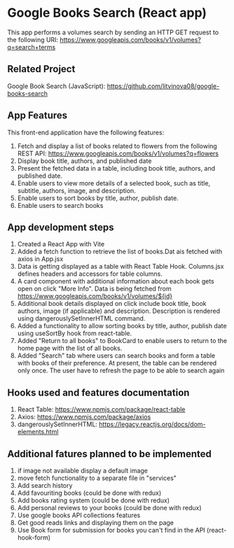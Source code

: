 # Google Books Search (React app)

This app performs a volumes search by sending an HTTP GET request to the following URI:
https://www.googleapis.com/books/v1/volumes?q=search+terms

## Related Project
Google Book Search (JavaScript): https://github.com/litvinova08/google-books-search 

## App Features
This front-end application have the following features:
1. Fetch and display a list of books related to flowers from the following REST API: https://www.googleapis.com/books/v1/volumes?q=flowers
2. Display book title, authors, and published date 
3. Present the fetched data in a table, including book title, authors, and published date.
4. Enable users to view more details of a selected book, such as title, subtitle, authors, image, and description.
5. Enable users to sort books by title, author, publish date. 
6. Enable users to search books

## App development steps
1. Created a React App with Vite 
2. Added a fetch function to retrieve the list of books.Dat ais fetched with axios in App.jsx
3. Data is getting displayed as a table with React Table Hook. Columns.jsx defines headers and accessors for table columns. 
4. A card component with additional information about each book gets open on click "More Info". Data is being fetched from https://www.googleapis.com/books/v1/volumes/${id}
5. Additional book details displayed on click include book title, book authors, image (if applicable) and description. Description is rendered using dangerouslySetInnerHTML command.
6. Added a functionality to allow sorting books by title, author, publish date using useSortBy hook from react-table. 
7. Added  "Return to all books" to BookCard to enable users to return to the home page with the list of all books.
8. Added "Search" tab where users can search books and form a table with books of their preference. At present, the table can be rendered only once. The user have to refresh the page to be able to search again

## Hooks used and features documentation
1. React Table: https://www.npmjs.com/package/react-table
2. Axios: https://www.npmjs.com/package/axios
3. dangerouslySetInnerHTML: https://legacy.reactjs.org/docs/dom-elements.html

## Additional fatures planned to be implemented
1. if image not available display a default image
2. move fetch functionality to a separate file in "services"
5. Add search history
6. Add favouriting books (could be done with redux)
7. Add books rating system (could be done with redux)
8. Add personal reviews to your books (could be done with redux)
9. Use google books API collections features
10. Get good reads links and displaying them on the page
11. Use Book form for submission for books you can't find in the API (react-hook-form)
